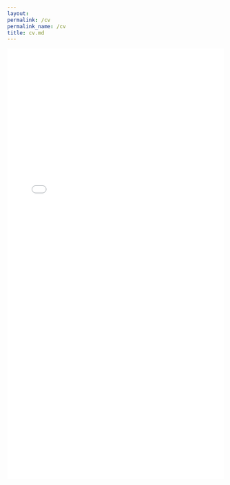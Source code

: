 ```yaml
---
layout: 
permalink: /cv
permalink_name: /cv
title: cv.md
---
```


<embed src="/assets/cv/my_cv.pdf" width="100%" height="1000px" type="application/pdf" />
